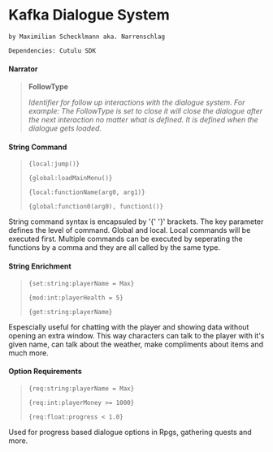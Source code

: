 # Kafka Dialogue System

`by Maximilian Schecklmann aka. Narrenschlag`

`Dependencies: Cutulu SDK`

#### Narrator

> **FollowType**
> 
> *Identifier for follow up interactions with the dialogue system. For example: The FollowType is set to close it will close the dialogue after the next interaction no matter what is defined. It is defined when the dialogue gets loaded.*

#### String Command

> `{local:jump()}`
> 
> `{global:loadMainMenu()}`
> 
> `{local:functionName(arg0, arg1)}`
> 
> `{global:function0(arg0), function1()}`

String command syntax is encapsuled by '{' '}' brackets. The key parameter defines the level of command. Global and local. Local commands will be executed first. Multiple commands can be executed by seperating the functions by a comma and they are all called by the same type.

#### String Enrichment

> `{set:string:playerName = Max}` 
> 
> `{mod:int:playerHealth = 5}` 
> 
> `{get:string:playerName}`

Espescially useful for chatting with the player and showing data without opening an extra window. This way characters can talk to the player with it's given name, can talk about the weather, make compliments about items and much more.

#### Option Requirements

> `{req:string:playerName = Max}` 
> 
> `{req:int:playerMoney >= 1000}` 
> 
> `{req:float:progress < 1.0}`

Used for progress based dialogue options in Rpgs, gathering quests and more.
